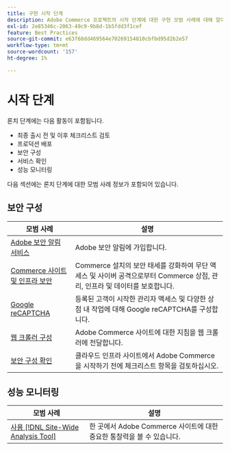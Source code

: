 ```yaml
---
title: 구현 시작 단계
description: Adobe Commerce 프로젝트의 시작 단계에 대한 구현 모범 사례에 대해 알아봅니다.
exl-id: 2e85346c-2063-49c9-9b8d-1b5fdd3f1cef
feature: Best Practices
source-git-commit: e63f68dd469564e70269154810cbfbd95d2b2e57
workflow-type: tm+mt
source-wordcount: '157'
ht-degree: 1%

---
```


# 시작 단계

론치 단계에는 다음 활동이 포함됩니다.

- 최종 출시 전 및 이후 체크리스트 검토
- 프로덕션 배포
- 보안 구성
- 서비스 확인
- 성능 모니터링

다음 섹션에는 론치 단계에 대한 모범 사례 정보가 포함되어 있습니다.

## 보안 구성

| 모범 사례 | 설명 |
|------------------------------------------------------------------------------------------------------------------------------------|--------------------------------------------------------------------------------------------------------------------------------------------------------------------------|
| [Adobe 보안 알림 서비스](https://www.adobe.com/subscription/adbeSecurityNotifications.html) | Adobe 보안 알림에 가입합니다. |
| [Commerce 사이트 및 인프라 보안](security-best-practices.md) | Commerce 설치의 보안 태세를 강화하여 무단 액세스 및 사이버 공격으로부터 Commerce 상점, 관리, 인프라 및 데이터를 보호합니다. |
| [Google reCAPTCHA](https://experienceleague.adobe.com/docs/commerce-admin/systems/security/captcha/security-google-recaptcha.html?lang=ko) | 등록된 고객이 시작한 관리자 액세스 및 다양한 상점 내 작업에 대해 Google reCAPTCHA를 구성합니다. |
| [웹 크롤러 구성](robots-txt.md) | Adobe Commerce 사이트에 대한 지침을 웹 크롤러에 전달합니다. |
| [보안 구성 확인](https://experienceleague.adobe.com/docs/commerce-cloud-service/user-guide/launch/checklist.html?lang=ko) | 클라우드 인프라 사이트에서 Adobe Commerce을 시작하기 전에 체크리스트 항목을 검토하십시오. |

## 성능 모니터링

| 모범 사례 | 설명 |
|------------------------------------------------------------------------------------------------------------------------------------------------|----------------------------------------------------------------------|
| [사용 [!DNL Site-Wide Analysis Tool]](../../../tools/site-wide-analysis-tool/intro.md#integrations-with-other-adobe-commerce-support-tools) | 한 곳에서 Adobe Commerce 사이트에 대한 중요한 통찰력을 볼 수 있습니다. |
